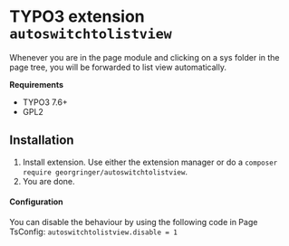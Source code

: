 # TYPO3 extension `autoswitchtolistview`

Whenever you are in the page module and clicking on a sys folder in the page tree, you will be forwarded to list view automatically.

**Requirements**

- TYPO3 7.6+
- GPL2

## Installation

1) Install extension. Use either the extension manager or do a `composer require georgringer/autoswitchtolistview`.
2) You are done.

#### Configuration

You can disable the behaviour by using the following code in Page TsConfig: `autoswitchtolistview.disable = 1`

